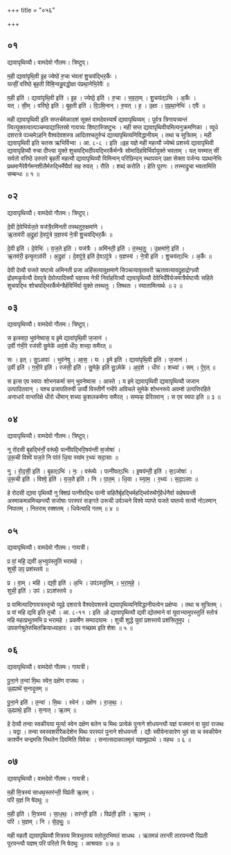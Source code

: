 +++
title = "०५६"

+++


## ०१
द्यावापृथिव्यौ। वामदेवो गौतमः। त्रिष्टुप्।

म॒ही द्यावा॑पृथि॒वी इ॒ह ज्येष्ठे॑ रु॒चा भ॑वतां शु॒चय॑द्भिर॒र्कैः ।  
यत्सीं॒ वरि॑ष्ठे बृह॒ती वि॑मि॒न्वन्रु॒वद्धो॒क्षा प॑प्रथा॒नेभि॒रेवैः॑ ॥

म॒ही इति॑ । द्यावा॑पृथि॒वी इति॑ । इ॒ह । ज्येष्ठे॒ इति॑ । रु॒चा । भ॒व॒ता॒म् । शु॒चय॑त्ऽभिः । अ॒र्कैः ।  
यत् । सी॒म् । वरि॑ष्ठे॒ इति॑ । बृ॒ह॒ती इति॑ । वि॒ऽमि॒न्वन् । रु॒वत् । ह॒ । उ॒क्षा । प॒प्र॒था॒नेभिः॑ । एवैः॑ ॥

मही द्यावापृथिवी इति सप्तर्चमेकादशं सूक्तं वामदेवस्यार्षं द्यावापृथिव्यम् । पूर्वत्र त्रिगायत्र्यन्तं त्वित्युक्तत्वात्पञ्चम्याद्यास्तिस्रो गायत्र्यः शिष्टास्त्रिष्टुभः । मही सप्त द्यावापृथिवीयमित्यनुक्रमणिका । व्यूधे दशरात्रे पञ्चमेऽहनि वैश्वदेवशस्त्र आदितश्चतुर्रुचं द्याव्यापृथिव्यनिविद्धानीयम् । तथा च सुत्रितम् । मही द्यावापृथिवी इति चतस्र ऋभिर्विभ्वा । आ. ८-८ । इति ॥इह यज्ञे मही महत्यौ ज्येष्थे प्रशस्ये द्यावापृथिवी द्यावापृहिव्यौ रुचा दीप्त्या युक्ते शुचयद्भिर्दीपयद्भिरर्कैर्मन्त्रैः सोमादिहविर्भिर्वायुक्ते भवताम् । यत् यस्मात् सीं सर्वतो वरिष्ठे उरुतरे बृहती महत्यौ द्यावापृथिव्यौ विमिन्वन् परिछिन्दन् स्थापयन् उक्षा सेक्ता पर्जन्यः पप्रथानेभिः प्रथमानैरेवैर्गमनशीलैर्मरुद्भिर्मेघैर्वा सह रुवत् । रौति । शब्दं करोति । हेति पूरणः । तस्माद्रुचा भवतामिति सम्बन्धः ॥ १ ॥

## ०२
द्यावापृथिव्यौ। वामदेवो गौतमः। त्रिष्टुप्।

दे॒वी दे॒वेभि॑र्यज॒ते यज॑त्रै॒रमि॑नती तस्थतुरु॒क्षमा॑णे ।  
ऋ॒ताव॑री अ॒द्रुहा॑ दे॒वपु॑त्रे य॒ज्ञस्य॑ ने॒त्री शु॒चय॑द्भिर॒र्कैः ॥

दे॒वी इति॑ । दे॒वेभिः॑ । य॒ज॒ते इति॑ । यज॑त्रैः । अमि॑नती॒ इति॑ । त॒स्थ॒तुः॒ । उ॒क्षमा॑णे॒ इति॑ ।  
ऋ॒तव॑री॒ इत्यृ॒तऽव॑री । अ॒द्रुहा॑ । दे॒वपु॑त्रे॒ इति॑ दे॒वऽपु॑त्रे । य॒ज्ञस्य॑ । ने॒त्री इति॑ । शु॒चय॑त्ऽभिः । अ॒र्कैः ॥

देवी देव्यौ यजते यष्टव्ये अमिनती प्रजा अहिंसत्यावुक्षमाणे सिञ्चत्यावृतावरी ऋतावत्यावद्रुहाद्रोग्ध्र्यौ द्रोहमकुर्वत्यौ देवपुत्रे देवोत्पादिक्यौ यज्ञस्य नेत्री निर्वाहयित्र्यौ द्यावापृथिव्यौ देवेभिर्देवैर्यजमात्रैर्यष्टव्यैः सहिते शुचयद्भिः शोचयद्भिरर्कैर्मन्त्रैर्हविर्भिर्वा युक्ते तस्थतुः । तिष्थतः । स्यातामित्यर्थः ॥ २ ॥

## ०३
द्यावापृथिव्यौ। वामदेवो गौतमः। त्रिष्टुप्।

स इत्स्वपा॒ भुव॑नेष्वास॒ य इ॒मे द्यावा॑पृथि॒वी ज॒जान॑ ।  
उ॒र्वी ग॑भी॒रे रज॑सी सु॒मेके॑ अवं॒शे धीरः॒ शच्या॒ समै॑रत् ॥

सः । इत् । सु॒ऽअपाः॑ । भुव॑नेषु । आ॒स॒ । यः । इ॒मे इति॑ । द्यावा॑पृथि॒वी इति॑ । ज॒जान॑ ।  
उ॒र्वी इति॑ । ग॒भी॒रे इति॑ । रज॑सी॒ इति॑ । सु॒मेके॒ इति॑ सु॒ऽमेके॑ । अ॒वं॒शे । धीरः॑ । शच्या॑ । सम् । ऐ॒र॒त् ॥

स इत्स एव स्वपाः शोभनकर्मा सन् भुवनेष्वास । आस्ते । य इमे द्यावापृथिवी द्यावापृथिव्यौ जजान उत्पादितवान् । यश्च प्रजापतिरुर्वी उर्व्यौ विस्तीर्णे गभीरे अविचले सुमेके शोभनरूपे अवम्शे उत्पत्तिरहिते अनाधारे वान्तरिक्षे धीरो धीमान् शच्या कुशलकर्मणा समैरत् । सम्यक् प्रेरितवान् । स एव स्वपा इति ॥ ३ ॥

## ०४
द्यावापृथिव्यौ। वामदेवो गौतमः। त्रिष्टुप्।

नू रो॑दसी बृ॒हद्भि॑र्नो॒ वरू॑थैः॒ पत्नी॑वद्भिरि॒षय॑न्ती स॒जोषाः॑ ।  
उ॒रू॒ची विश्वे॑ यज॒ते नि पा॑तं धि॒या स्या॑म र॒थ्यः॑ सदा॒साः ॥

नु । रो॒द॒सी॒ इति॑ । बृ॒हत्ऽभिः॑ । नः॒ । वरू॑थैः । पत्नी॑वत्ऽभिः । इ॒षय॑न्ती॒ इति॑ । स॒ऽजोषाः॑ ।  
उ॒रू॒ची इति॑ । विश्वे॒ इति॑ । य॒ज॒तेे इति॑ । नि । पा॒त॒म् । धि॒या । स्या॒म॒ । र॒थ्यः॑ । स॒दा॒ऽसाः ॥

हे रोदसी द्यावा पृथिव्यौ नु क्शिप्रं पत्नीवद्भिः पत्नी सहितैर्बृहद्भिर्महद्भिर्वरुथैर्गृहैर्धनैर्वा सहेषयन्ती अस्माकमन्नमिच्छन्त्यौ सजोषाः परस्परं सङ्गते उरूची उर्वञ्चने विश्वे व्याप्ते यजते यष्तव्ये सत्यौ नोऽस्मान् निपातम् । नितराम् रक्शतम् । धियेत्यादि गतम् ॥ ४ ॥

## ०५
द्यावापृथिव्यौ। वामदेवो गौतमः। गायत्री।

प्र वां॒ महि॒ द्यवी॑ अ॒भ्युप॑स्तुतिं भरामहे ।  
शुची॒ उप॒ प्रश॑स्तये ॥

प्र । वा॒म् । महि॑ । द्यवी॒ इति॑ । अ॒भि । उप॑ऽस्तुतिम् । भ॒रा॒म॒हे॒ ।  
शुची॒ इति॑ । उप॑ । प्रऽश॑स्तये ॥

प्र वामित्यादिगायत्रस्तृचो व्यूढे दशरात्रे वैश्वदेवशस्त्रे द्यावापृथिव्यनिविद्धानीयत्वेन प्रक्षेप्यः । तथा च सुत्रितम् । प्र वां महि द्यवि इति तृचौ । आ. ८-११ । इति ॥हे द्यावापृथिव्यौ द्यवी द्योतमाने वां युवाभ्यामुपस्तुतिं स्तोत्रं महि महत्प्रभूतमभि प्र भरामहे । प्रकर्षेण सम्पादयामः । शुची शुद्धे युवां प्रशस्तये प्रशंसितुमुप । उपसर्गश्रुतेरुचितक्रियाध्याहारः । उप गच्छाम इति शेशः ॥ ५ ॥

## ०६
द्यावापृथिव्यौ। वामदेवो गौतमः। गायत्री।

पु॒ना॒ने त॒न्वा॑ मि॒थः स्वेन॒ दक्षे॑ण राजथः ।  
ऊ॒ह्याथे॑ स॒नादृ॒तम् ॥

पु॒ना॒ने इति॑ । त॒न्वा॑ । मि॒थः । स्वेन॑ । दक्षे॑ण । रा॒ज॒थः॒ ।  
ऊ॒ह्याथे॒ इति॑ । स॒नात् । ऋ॒तम् ॥

हे देव्यौ तन्वा स्वकीयया मूर्त्या स्वेन दक्षेण बलेन च मिथः प्रत्येकं पुनाने शोधयन्त्यौ यज्ञं यजमानं वा युवां राजथः । यद्वा । तन्वा स्वस्वशरीरैकदेशेन मिथः परस्परं पुनाने शोधयन्तौ । द्यौः स्वीयेनासारेण भुवं सा च स्वकीयेन कार्श्येन चन्द्रमसि स्थितेन दिवमिति विवेकः । सनात्सदाकालमृतं यज्ञमूह्याथे । वहथः ॥ ६ ॥

## ०७
द्यावापृथिव्यौ। वामदेवो गौतमः। गायत्री।

म॒ही मि॒त्रस्य॑ साधथ॒स्तर॑न्ती॒ पिप्र॑ती ऋ॒तम् ।  
परि॑ य॒ज्ञं नि षे॑दथुः ॥

म॒ही इति॑ । मि॒त्रस्य॑ । सा॒ध॒थः॒ । तर॑न्ती॒ इति॑ । पिप्र॑ती॒ इति॑ । ऋ॒तम् ।  
परि॑ । य॒ज्ञम् । नि । से॒द॒थुः॒ ॥

मही महतौ द्यावापृथिव्यौ मित्रस्य मित्रभुतस्य स्तोतुरभिमतं साधथः । ऋतमन्नं तरन्ती तारयन्त्यौ पिप्रती पूरयन्त्यौ यज्ञम् परि परितो नि षेदथुः । आश्रयतः ॥ ७ ॥